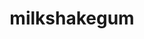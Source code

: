 ---
title: milkshakegum
github: https://github.com/milkshakegum
mode: dark
transition: 3.4s
score: 97.6
archetype:
- Code
- Innovative
- Little Bit of Everything
- Editor’s Choice
---